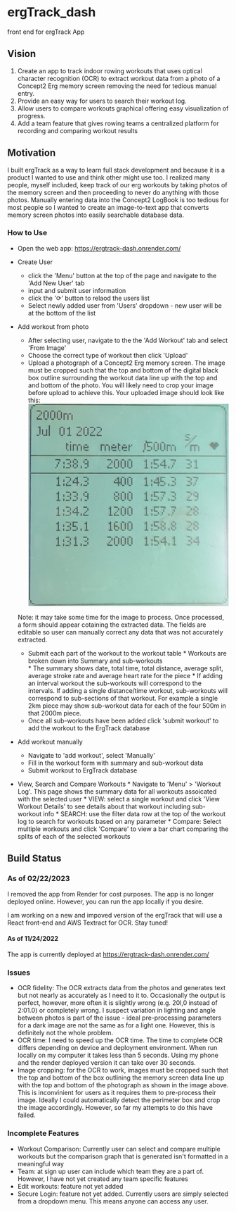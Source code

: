 # ergTrack_dash
front end for ergTrack App

## Vision
1. Create an app to track indoor rowing workouts that uses optical character recognition (OCR) to extract workout data from a photo of a Concept2 Erg memory screen removing the need for tedious manual entry. 
2. Provide an easy way for users to search their workout log. 
3. Allow users to compare workouts graphical offering easy visualization of progress. 
4. Add a team feature that gives rowing teams a centralized platform for recording and comparing workout results 

## Motivation 
I built ergTrack as a way to learn full stack development and because it is a product I wanted to use and think other might use too. I realized many people, myself included, keep track of our erg workouts by taking photos of the memory screen and then proceeding to never do anything with those photos. Manually entering data into the Concept2 LogBook is too tedious for most people so I wanted to create an image-to-text app that converts memory screen photos into easily searchable database data. 

### How to Use
* Open the web app: https://ergtrack-dash.onrender.com/ 
* Create User
    * click the 'Menu' button at the top of the page and navigate to the 'Add New User' tab 
    * input and submit user information 
    * click the '⟳' button to relaod the users list
    * Select newly added user from 'Users' dropdown - new user will be at the bottom of the list 
* Add workout from photo
    * After selecting user, navigate to the the 'Add Workout' tab and select 'From Image' 
    * Choose the correct type of workout then click 'Upload'
    * Upload a photograph of a Concept2 Erg memory screen. The image must be cropped such that the top and bottom of the digital black box outline surrounding the workout data line up with the top and and bottom of the photo. You will likely need to crop your image before upload to achieve this. Your uploaded image should look like this: 
    ![ergScreen](cr_erg02.jpg)
    
    Note: it may take some time for the image to process. Once processed, a form should appear cotaining the extracted data. The fields are editable so user can manually correct any data that was not accurately extracted. 
    * Submit each part of the workout to the workout table
            * Workouts are broken down into Summary and sub-workouts  
            * The summary shows date, total time, total distance, average split, average stroke rate and average heart rate for the piece
            * If adding an interval workout the sub-workouts will correspond to the intervals. If adding a single distance/time workout, sub-workouts will correspond to sub-sections of that workout. For example a single 2km piece may show sub-workout data for each of the four 500m in that 2000m piece. 
    * Once all sub-workouts have been added click 'submit workout' to add the workout to the ErgTrack database 
* Add workout manually
    * Navigate to 'add workout', select 'Manually'
    * Fill in the workout form with summary and sub-workout data
    * Submit workout to ErgTrack database 
* View, Search and Compare Workouts
        * Navigate to 'Menu' > 'Workout Log'. This page shows the summary data for all workouts assoicated with the selected user
        * VIEW: select a single workout and click 'View Workout Details' to see details about that workout including sub-workout info
        * SEARCH: use the filter data row at the top of the workout log to search for workouts based on any parameter 
        * Compare: Select multiple workouts and click 'Compare' to view a bar chart comparing the splits of each of the selected workouts


## Build Status
### As of 02/22/2023
I removed the app from Render for cost purposes. The app is no longer deployed online. However, you can run the app locally if you desire. 

I am working on a new and impoved version of the ergTrack that will use a React front-end and AWS Textract for OCR. Stay tuned! 

#### As of 11/24/2022
The app is currently deployed at https://ergtrack-dash.onrender.com/ 
### Issues
* OCR fidelity: The OCR extracts data from the photos and generates text but not nearly as accurately as I need to it to. Occasionally the output is perfect, however, more often it is slightly wrong (e.g. 20l,0 instead of 2:01.0) or completely wrong. I suspect variation in lighting and angle between photos is part of the issue - ideal pre-processing parameters for a dark image are not the same as for a light one. However, this is definitely not the whole problem.
* OCR time: I need to speed up the OCR time. The time to complete OCR differs depending on device and deployment environment. When run locally on my computer it takes less than 5 seconds. Using my phone and the render deployed version it can take over 30 seconds. 
* Image cropping: for the OCR to work, images must be cropped such that the top and bottom of the box  outlining the memory screen data line up with the top and bottom of the photograph as shown in the image above. This is inconvinient for users as it requires them to pre-process their image. Ideally I could automatically detect the perimeter box and crop the image accordingly. However, so far my attempts to do this have failed. 

### Incomplete Features
* Workout Comparison: Currently user can select and compare multiple workouts but the comparison graph that is generated isn't formatted in a meaningful way 
* Team: at sign up user can include which team they are a part of. However, I have not yet created any team specific features 
* Edit workouts: feature not yet added 
* Secure Login: feature not yet added. Currently users are simply selected from a dropdown menu. This means anyone can access any user. 

